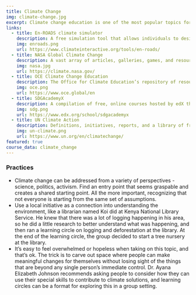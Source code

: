 ```yaml
---
title: Climate Change
img: climate-change.jpg
excerpt: Climate change education is one of the most popular topics for learning circles, and for good reason: there are few (if any) issues experienced as universally as the effects of human development on the environment. While climate change learning circles draw from a vast variety of disciplines (e.g. oceanography, social change), the end goal should align with [UNESCO’s framing](https://unesdoc.unesco.org/ark:/48223/pf0000233083) that climate change education “helps learners understand the causes and consequences of climate change, prepares them to live with the impacts of climate change and empowers learners to take appropriate actions to adopt more sustainable lifestyles.” Learning circles embody the “think globally act locally” mantra, drawing on resources and examples from around the world to generate informed, community-based spaces for both thought and action.  
links:
  - title: En-ROADS climate simulator
    description: A free simulation tool that allows individuals to design their own scenarios to limit future global warming, from Climate Interactive.
    img: enroads.png
    url: https://www.climateinteractive.org/tools/en-roads/
  - title: NASA Global Climate Change
    description: A vast array of articles, galleries, games, and resources that can compliment a learning circle on nearly any learning circle related to climate education. 
    img: nasa.jpg
    url: https://climate.nasa.gov/
  - title: OCE Climate Change Education
    description: The Office for Climate Education’s repository of resources, games, lesson plans, and activities for educators and learners of all ages.
    img: oce.png
    url: https://www.oce.global/en
  - title: SDGAcademyX
    description: A compilation of free, online courses hosted by edX that relate to the United Nations Sustainable Development Goals.
    img: sdg.png
    url: https://www.edx.org/school/sdgacademyx
  - title: UN Climate Action
    description: Definitions, initiatives, reports, and a library of free resources from around the world.
    img: un-climate.png
    url: https://www.un.org/en/climatechange/
featured: true
course_data: climate_change
---
```


### Practices
- Climate change can be addressed from a variety of perspectives - science, politics, activism. Find an entry point that seems graspable and creates a shared starting point. All the more important, recognizing that not everyone is starting from the same set of assumptions.
- Use a local initiative as a connection into understanding the environment, like a librarian named Koi did at Kenya National Library Service. He knew that there was a lot of logging happening in his area, so he did a little research to better understand what was happening, and then ran a learning circle on logging and deforestation at the library. At the end of the learning circle, the group decided to start a tree nursery at the library. 
- It’s easy to feel overwhelmed or hopeless when taking on this topic, and that’s ok. The trick is to carve out space where people can make meaningful changes for themselves without losing sight of the things that are beyond any single person’s immediate control. Dr. Ayana Elizabeth Johnson recommends asking people to consider how they can use their special skills to contribute to climate solutions, and learning circles can be a format for exploring this in a group setting.
